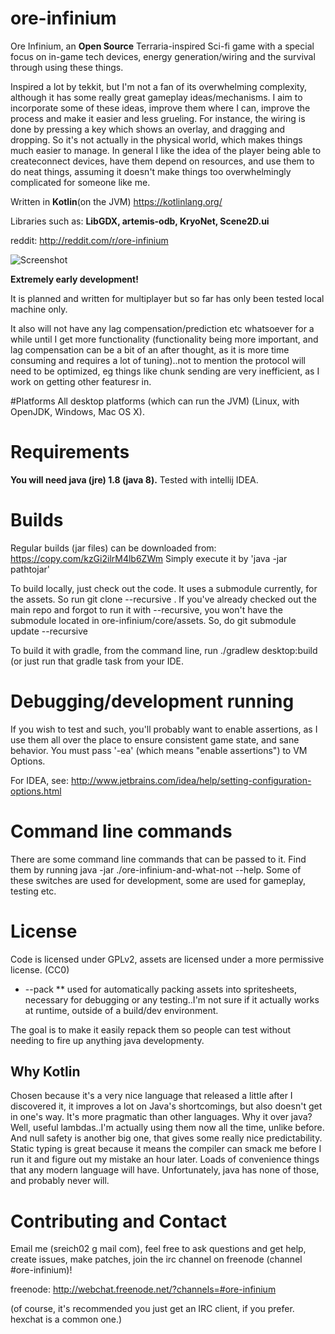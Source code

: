 # ore-infinium

Ore Infinium, an **Open Source** Terraria-inspired Sci-fi game with a special focus
on in-game tech devices, energy generation/wiring and the survival through using
these things. 

Inspired a lot by tekkit, but I'm not a fan of its overwhelming complexity, although it has some really great gameplay ideas/mechanisms. I aim to incorporate some of these ideas, improve them where I can, improve the process and make it easier and less grueling. For instance, the wiring is done by pressing a key which shows an overlay, and dragging and dropping. So it's not actually in the physical world, which makes things much easier to manage. In general I like the idea of the player being able to createconnect devices, have them depend on resources, and use them to do neat things, assuming it doesn't make things too overwhelmingly complicated for someone like me.

Written in **Kotlin**(on the JVM) https://kotlinlang.org/

Libraries such as: **LibGDX, artemis-odb, KryoNet, Scene2D.ui**

reddit: http://reddit.com/r/ore-infinium

![Screenshot](http://i.imgur.com/iCaUnQZ.png "Screenshot1")


**Extremely early development!**

It is planned and written for multiplayer but so far has only been tested local
machine only.

It also will not have any lag compensation/prediction etc
whatsoever for a while until I get more functionality (functionality being more
important, and lag compensation can be a bit of an after thought, as it is more
time consuming and requires a lot of tuning)..not to mention the protocol will
need to be optimized, eg things like chunk sending are very inefficient, as I
work on getting other featuresr in.

#Platforms
All desktop platforms (which can run the JVM) (Linux, with OpenJDK,
Windows, Mac OS X).

# Requirements
**You will need java (jre) 1.8 (java 8).** Tested with intellij IDEA. 

# Builds
Regular builds (jar files) can be downloaded from: https://copy.com/kzGi2ilrM4lb6ZWm
Simply execute it by 'java -jar pathtojar'

To build locally, just check out the code. It uses a submodule currently, for the assets. So run git clone --recursive <the url>. If you've already checked out the main repo and forgot to run it with --recursive, you won't have the submodule located in ore-infinium/core/assets. So, do git submodule update --recursive

To build it with gradle, from the command line, run ./gradlew desktop:build (or just run that gradle task from your IDE.

# Debugging/development running

If you wish to test and such, you'll probably want to enable assertions, as I use
them all over the place to ensure consistent game state, and sane behavior. You
must pass '-ea' (which means "enable assertions") to VM Options.

For IDEA, see: http://www.jetbrains.com/idea/help/setting-configuration-options.html

# Command line commands
There are some command line commands that can be passed to it. Find them by running java -jar ./ore-infinium-and-what-not --help. Some of these switches are used for development, some are used for gameplay, testing etc.

# License
Code is licensed under GPLv2, assets are licensed under a more permissive license. (CC0)
* --pack
** used for automatically packing assets into spritesheets, necessary for
debugging or any testing..I'm not sure if it actually works at runtime, outside
of a build/dev environment.

The goal is to make it easily repack them so people can test without
needing to fire up anything java developmenty.

## Why Kotlin
Chosen because it's a very nice language that released a little after I discovered it,
it improves a lot on Java's shortcomings, but also doesn't get in one's way. It's
more pragmatic than other languages. Why it over java? Well, useful lambdas..I'm
actually using them now all the time, unlike before. And null safety is another big
one, that gives some really nice predictability. Static typing is great because
it means the compiler can smack me before I run it and figure out my mistake
an hour later. Loads of convenience things that any modern language will have.
Unfortunately, java has none of those, and probably never will.

# Contributing and Contact
Email me (sreich02 g mail com), feel free to ask questions and get help, create issues, make patches, join the irc channel on freenode (channel #ore-infinium)!

freenode: http://webchat.freenode.net/?channels=#ore-infinium

(of course, it's recommended you just get an IRC client, if you prefer. hexchat is a common one.)

